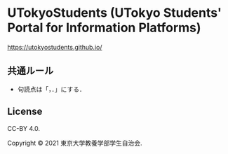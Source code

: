 # UTokyoStudents (UTokyo Students' Portal for Information Platforms)

https://utokyostudents.github.io/

## 共通ルール

* 句読点は「，．」にする．

## License

CC-BY 4.0.

Copyright &copy; 2021 東京大学教養学部学生自治会.
